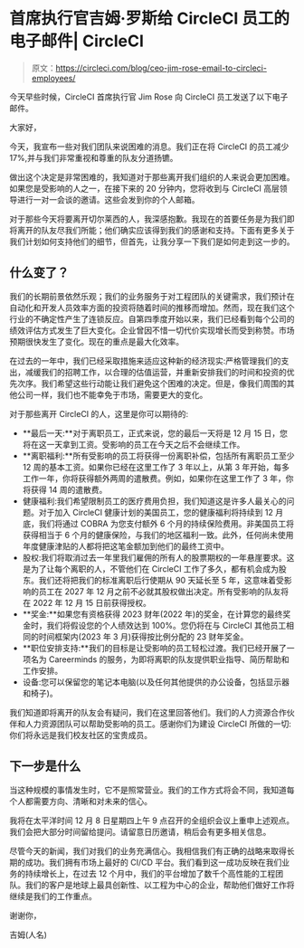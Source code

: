 # 首席执行官吉姆·罗斯给 CircleCI 员工的电子邮件| CircleCI

> 原文：<https://circleci.com/blog/ceo-jim-rose-email-to-circleci-employees/>

今天早些时候，CircleCI 首席执行官 Jim Rose 向 CircleCI 员工发送了以下电子邮件。

大家好，

今天，我宣布一些对我们团队来说困难的消息。我们正在将 CircleCI 的员工减少 17%,并与我们非常重视和尊重的队友分道扬镳。

做出这个决定是非常困难的，我知道对于那些离开我们组织的人来说会更加困难。如果您是受影响的人之一，在接下来的 20 分钟内，您将收到与 CircleCI 高层领导进行一对一会谈的邀请。这些会发到你的个人邮箱。

对于那些今天将要离开切尔莱西的人，我深感抱歉。我现在的首要任务是为我们即将离开的队友尽我们所能；他们确实应该得到我们的感谢和支持。下面有更多关于我们计划如何支持他们的细节，但首先，让我分享一下我们是如何走到这一步的。

## 什么变了？

我们的长期前景依然乐观；我们的业务服务于对工程团队的关键需求，我们预计在自动化和开发人员效率方面的投资将随着时间的推移而增加。然而，现在我们这个行业的不确定性产生了连锁反应。自第四季度开始以来，我们已经看到每个公司的绩效评估方式发生了巨大变化。企业曾因不惜一切代价实现增长而受到称赞。市场预期很快发生了变化。现在的重点是最大化效率。

在过去的一年中，我们已经采取措施来适应这种新的经济现实:严格管理我们的支出，减缓我们的招聘工作，以合理的估值运营，并重新安排我们的时间和投资的优先次序。我们希望这些行动能让我们避免这个困难的决定。但是，像我们周围的其他公司一样，我们也不能幸免于市场，需要更大的变化。

对于那些离开 CircleCI 的人，这里是你可以期待的:

*   **最后一天:**对于离职员工，正式来说，您的最后一天将是 12 月 15 日，您将在这一天拿到工资。受影响的员工在今天之后不会继续工作。
*   **离职福利:**所有受影响的员工将获得一份离职补偿，包括所有离职员工至少 12 周的基本工资。如果你已经在这里工作了 3 年以上，从第 3 年开始，每多工作一年，你将获得额外两周的遣散费。例如，如果你在这里工作了 3 年，你将获得 14 周的遣散费。
*   健康福利:我们希望限制员工的医疗费用负担，我们知道这是许多人最关心的问题。对于加入 CircleCI 健康计划的美国员工，您的健康福利将持续到 12 月底，我们将通过 COBRA 为您支付额外 6 个月的持续保险费用。非美国员工将获得相当于 6 个月的健康保险，与我们的地区福利一致。此外，任何尚未使用年度健康津贴的人都将把这笔金额加到他们的最终工资中。
*   股权:我们将取消过去一年里我们雇佣的所有人的股票期权的一年悬崖要求。这是为了让每个离职的人，不管他们在 CircleCI 工作了多久，都有机会成为股东。我们还将把我们的标准离职后行使期从 90 天延长至 5 年，这意味着受影响的员工在 2027 年 12 月之前不必就其股权做出决定。所有受影响的队友将在 2022 年 12 月 15 日前获得授权。
*   **奖金:**如果您有资格获得 2023 财年(2022 年)的奖金，在计算您的最终奖金时，我们将假设您的个人绩效达到 100%。您仍将在与 CircleCI 其他员工相同的时间框架内(2023 年 3 月)获得按比例分配的 23 财年奖金。
*   **职位安排支持:**我们的目标是让受影响的员工轻松过渡。我们已经开展了一项名为 Careerminds 的服务，为即将离职的队友提供职业指导、简历帮助和工作安排。
*   设备:您可以保留您的笔记本电脑(以及任何其他提供的办公设备，包括显示器和椅子)。

我们知道即将离开的队友会有疑问，我们在这里回答他们。我们的人力资源合作伙伴和人力资源团队可以帮助受影响的员工。感谢你们为建设 CircleCI 所做的一切:你们将永远是我们校友社区的宝贵成员。

## 下一步是什么

当这种规模的事情发生时，它不是照常营业。我们的工作方式将会不同，我知道每个人都需要方向、清晰和对未来的信心。

我将在太平洋时间 12 月 8 日星期四上午 9 点召开的全组织会议上重申上述观点。我们会把大部分时间留给提问。请留意日历邀请，稍后会有更多相关信息。

尽管今天的新闻，我们对我们的业务充满信心。我相信我们有正确的战略来取得长期的成功。我们拥有市场上最好的 CI/CD 平台。我们看到这一成功反映在我们业务的持续增长上，在过去 12 个月中，我们的平台增加了数千个高性能的工程团队。我们的客户是地球上最具创新性、以工程为中心的企业，帮助他们做好工作将继续是我们的工作重点。

谢谢你，

吉姆(人名)